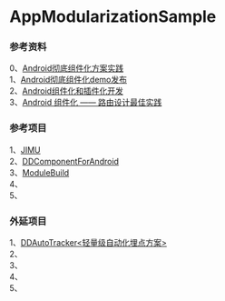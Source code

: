# AppModularizationSample   

### 参考资料    
0、[Android彻底组件化方案实践](https://www.jianshu.com/p/1b1d77f58e84)      
1、[Android彻底组件化demo发布](https://blog.csdn.net/baidu_29153685/article/details/77898601)       
2、[Android组件化和插件化开发](https://www.cnblogs.com/android-blogs/p/5703355.html)             
3、[Android 组件化 —— 路由设计最佳实践](https://www.jianshu.com/p/8a3eeeaf01e8)     


### 参考项目  
1、[JIMU](https://github.com/mqzhangw/JIMU)     
2、[DDComponentForAndroid](https://github.com/luojilab/DDComponentForAndroid)    
3、[ModuleBuild](https://github.com/halibobo/ModuleBuild)      
4、[]()   
5、[]()    


### 外延项目
1、[DDAutoTracker<轻量级自动化埋点方案>](https://github.com/luojilab/DDAutoTracker)      
2、[]()     
3、[]()      
4、[]()    
5、[]()    

